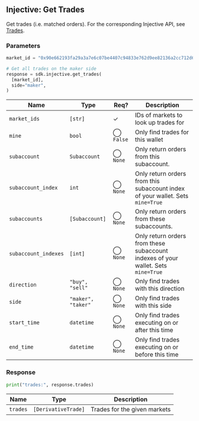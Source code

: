 ## Injective: Get Trades

Get trades (i.e. matched orders). For the corresponding Injective API, see [Trades][derivative-trades].

[derivative-trades]: https://api.injective.exchange/#injectivederivativeexchangerpc-trades

### Parameters

```python
market_id = "0x90e662193fa29a3a7e6c07be4407c94833e762d9ee82136a2cc712d6b87d7de3"

# Get all trades on the maker side
response = sdk.injective.get_trades(
  [market_id],
  side="maker",
)
```

| Name | Type | Req? | Description |
| - | - | - | - |
| `market_ids` | `[str]` | ✓ | IDs of markets to look up trades for |
| `mine` | `bool` | ◯ `False` | Only find trades for this wallet |
| `subaccount` | `Subaccount` | ◯ `None` | Only return orders from this subaccount. |
| `subaccount_index` | `int` | ◯ `None` | Only return orders from this subaccount index of your wallet. Sets `mine=True` |
| `subaccounts` | `[Subaccount]` | ◯ `None` | Only return orders from these subaccounts. |
| `subaccount_indexes` | `[int]` | ◯ `None` | Only return orders from these subaccount indexes of your wallet. Sets `mine=True` |
| `direction` | `"buy", "sell"` | ◯ `None` | Only find trades with this direction |
| `side` | `"maker", "taker"` | ◯ `None` | Only find trades with this side |
| `start_time` | `datetime` | ◯ `None` | Only find trades executing on or after this time |
| `end_time` | `datetime` | ◯ `None` | Only find trades executing on or before this time |

### Response

```python
print("trades:", response.trades)
```

| Name | Type | Description |
| - | - | - |
| `trades` | `[DerivativeTrade]` | Trades for the given markets |
